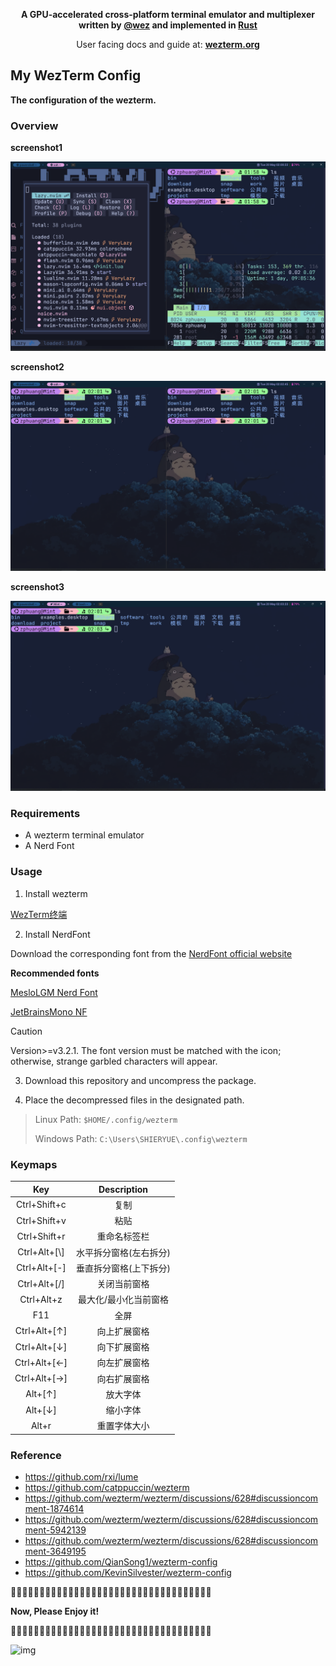 
<p align="center" style="font-weight: bold;">
A GPU-accelerated cross-platform terminal emulator and multiplexer written by <a href="https://github.com/wez">@wez</a> and implemented in <a href="https://www.rust-lang.org">Rust</a>
</p>
<p align="center">
User facing docs and guide at: <a style="font-weight: bold;" href="https://wezterm.org">wezterm.org</a>
</p>

##                                  My WezTerm Config

**The configuration of the wezterm.**

### Overview

**screenshot1**

![Image_20250520_020023](./screenshots/Image_20250520_020023.png)

**screenshot2**

![Image_20250520_020246](./screenshots/Image_20250520_020246.png)

**screenshot3**

![Image_20250520_020333](./screenshots/Image_20250520_020333.png)

### Requirements

- A wezterm terminal emulator
- A Nerd Font

### Usage

1. Install wezterm

[WezTerm终端](https://github.com/wezterm/wezterm/releases)

2. Install NerdFont

Download the corresponding font from the [NerdFont official website](https://www.nerdfonts.com/cheat-sheet)

**Recommended fonts**

[MesloLGM Nerd Font](https://github.com/ryanoasis/nerd-fonts/blob/v3.2.1/patched-fonts/Meslo/M/Regular/MesloLGMNerdFont-Regular.ttf)

[JetBrainsMono NF](https://github.com/ryanoasis/nerd-fonts/blob/v3.2.1/patched-fonts/JetBrainsMono/Ligatures/Regular/JetBrainsMonoNerdFont-Regular.ttf)

> [!CAUTION]
>
> Version>=v3.2.1. The font version must be matched with the icon; otherwise, strange garbled characters will appear.

3. Download this repository and uncompress the package.

4. Place the decompressed files in the designated path.

> Linux Path: `$HOME/.config/wezterm`
>
> Windows Path: `C:\Users\SHIERYUE\.config\wezterm`

### Keymaps

|      Key      |      Description       |
| :-----------: | :--------------------: |
| Ctrl+Shift+c  |          复制          |
| Ctrl+Shift+v  |          粘贴          |
| Ctrl+Shift+r  |      重命名标签栏      |
| Ctrl+Alt+[\\] | 水平拆分窗格(左右拆分) |
| Ctrl+Alt+[-]  | 垂直拆分窗格(上下拆分) |
| Ctrl+Alt+[/]  |      关闭当前窗格      |
|  Ctrl+Alt+z   | 最大化/最小化当前窗格  |
|      F11      |          全屏          |
| Ctrl+Alt+[↑]  |      向上扩展窗格      |
| Ctrl+Alt+[↓]  |      向下扩展窗格      |
| Ctrl+Alt+[←]  |      向左扩展窗格      |
| Ctrl+Alt+[→]  |      向右扩展窗格      |
|    Alt+[↑]    |        放大字体        |
|    Alt+[↓]    |        缩小字体        |
|     Alt+r     |      重置字体大小      |

### Reference

- <https://github.com/rxi/lume>
- <https://github.com/catppuccin/wezterm>
- <https://github.com/wezterm/wezterm/discussions/628#discussioncomment-1874614>
- <https://github.com/wezterm/wezterm/discussions/628#discussioncomment-5942139>
- <https://github.com/wezterm/wezterm/discussions/628#discussioncomment-3649195>
- <https://github.com/QianSong1/wezterm-config>
- <https://github.com/KevinSilvester/wezterm-config>



🎈🎈🎈🎈🎈🎈🎈🎈🎈🎈🎈🎈🎈🎈🎈🎈🎈🎈🎈🎈🎈🎈🎈🎈🎈🎈🎈🎈🎈🎈🎈🎈🎈🎈🎈

**Now, Please Enjoy it!**

💐💐💐💐💐💐💐💐💐💐💐💐💐💐💐💐💐💐💐💐💐💐💐💐💐💐💐💐💐💐💐💐💐💐💐

![img](https://dl4.weshineapp.com/gif/20210910/0b930df9c7d662cb6b729787ec2578b7.gif?f=micro_)



